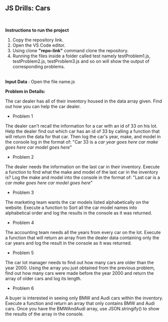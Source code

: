 ## JS Drills: Cars

<br>

**Instructions to run the project**

1. Copy the repository link.
2. Open the VS Code editor.
3. Using clone **"repo-link"** command clone the repository.
4. Running the files inside a folder called test namely testProblem1.js, testProblem2.js, testProblem3.js and so on will show the output of corresponding problems. 
<br><br>

**Input Data** : Open the file name.js
<br>

**Problem in Details:**

The car dealer has all of their inventory housed in the data array given. Find out how you can help the car dealer.

- Problem 1

The dealer can't recall the information for a car with an id of 33 on his lot. Help the dealer find out which car has an id of 33 by calling a function that will return the data for that car. Then log the car's year, make, and model in the console log in the format of:
"Car 33 is a _car year goes here_ _car make goes here_ _car model goes here_"

- Problem 2

The dealer needs the information on the last car in their inventory. Execute a function to find what the make and model of the last car in the inventory is? Log the make and model into the console in the format of:
"Last car is a _car make goes here_ _car model goes here_"

- Problem 3

The marketing team wants the car models listed alphabetically on the website. Execute a function to Sort all the car model names into alphabetical order and log the results in the console as it was returned.

- Problem 4

The accounting team needs all the years from every car on the lot. Execute a function that will return an array from the dealer data containing only the car years and log the result in the console as it was returned.

- Problem 5

The car lot manager needs to find out how many cars are older than the year 2000. Using the array you just obtained from the previous problem, find out how many cars were made before the year 2000 and return the array of older cars and log its length.

- Problem 6

A buyer is interested in seeing only BMW and Audi cars within the inventory. Execute a function and return an array that only contains BMW and Audi cars. Once you have the BMWAndAudi array, use JSON.stringify() to show the results of the array in the console.
